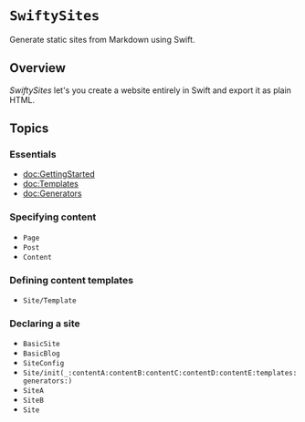 # ``SwiftySites``

Generate static sites from Markdown using Swift.

## Overview

_SwiftySites_ let's you create a website entirely in Swift and export it as plain HTML. 

## Topics

### Essentials

- <doc:GettingStarted>
- <doc:Templates>
- <doc:Generators>

### Specifying content

- ``Page``
- ``Post``
- ``Content``

### Defining content templates

- ``Site/Template``

### Declaring a site

- ``BasicSite``
- ``BasicBlog``
- ``SiteConfig``
- ``Site/init(_:contentA:contentB:contentC:contentD:contentE:templates:generators:)``
- ``SiteA``
- ``SiteB``
- ``Site``
